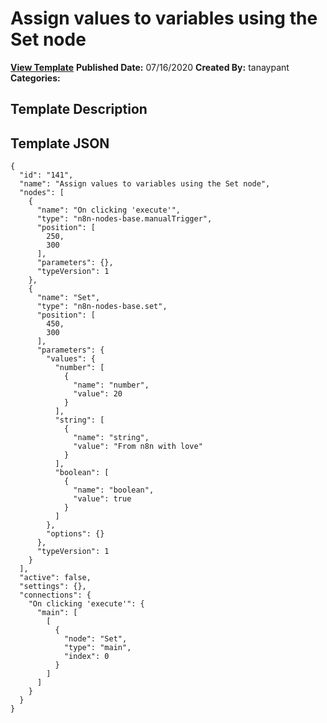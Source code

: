 # Assign values to variables using the Set node

**[View Template](https://n8n.io/workflows/526-/)**  **Published Date:** 07/16/2020  **Created By:** tanaypant  **Categories:**   

## Template Description



## Template JSON

```
{
  "id": "141",
  "name": "Assign values to variables using the Set node",
  "nodes": [
    {
      "name": "On clicking 'execute'",
      "type": "n8n-nodes-base.manualTrigger",
      "position": [
        250,
        300
      ],
      "parameters": {},
      "typeVersion": 1
    },
    {
      "name": "Set",
      "type": "n8n-nodes-base.set",
      "position": [
        450,
        300
      ],
      "parameters": {
        "values": {
          "number": [
            {
              "name": "number",
              "value": 20
            }
          ],
          "string": [
            {
              "name": "string",
              "value": "From n8n with love"
            }
          ],
          "boolean": [
            {
              "name": "boolean",
              "value": true
            }
          ]
        },
        "options": {}
      },
      "typeVersion": 1
    }
  ],
  "active": false,
  "settings": {},
  "connections": {
    "On clicking 'execute'": {
      "main": [
        [
          {
            "node": "Set",
            "type": "main",
            "index": 0
          }
        ]
      ]
    }
  }
}
```
